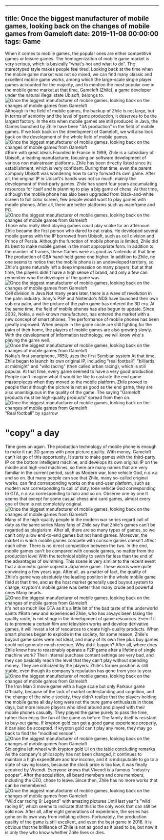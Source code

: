 
---
title: Once the biggest manufacturer of mobile games, looking back on the changes of mobile games from Gameloft
date: 2019-11-08 00:00:00
tags:  Game
---
When it comes to mobile games, the popular ones are either competitive games or leisure games. The homogenization of mobile game market is very serious, which is basically "what's hot and what to do". The stereotyped style makes people feel tired. Looking back at the time when the mobile game market was not so mixed, we can find many classic and excellent mobile game works, among which the large-scale single player games accounted for the majority, and to mention the most popular one in the mobile game market at that time, Gameloft (Zhile), a game developer under the natural illegal state Ubisoft, belongs to.
![Once the biggest manufacturer of mobile games, looking back on the changes of mobile games from Gameloft](a21588cecd99467a8597e0fe63bd3808.jpg)
Although in the field of mobile games, the backup of Zhile is not large, but in terms of seniority and the level of game production, it deserves to be the largest factory. In the era when mobile games are still produced in Java, the Games launched by Zhile have been "3A production" in the field of mobile games. If we look back on the development of Gameloft, we will also look back on the development of the whole field of mobile games.
![Once the biggest manufacturer of mobile games, looking back on the changes of mobile games from Gameloft](5667f4916ef240ba889874d7307c2a06.jpg)
#Born with great ideals
Founded in France in 1999, Zhile is a subsidiary of Ubisoft, a leading manufacturer, focusing on software development of various non mainstream platforms. Zhile has been directly listed since its establishment, which is very confident. During that time, even the parent company Ubisoft was wondering how to carry forward its own game. After all, the original IP in Ubisoft's hands was not so much, mainly the development of third-party games. Zhile has spent four years accumulating resources for itself and is planning to play a big game of chess. At that time, although the mobile phone has also been upgraded from black-and-white screen to full color screen, few people would want to play games with mobile phones. After all, there are better platforms such as mainframe and PC.
![Once the biggest manufacturer of mobile games, looking back on the changes of mobile games from Gameloft](6e2d9dc1e69247bf8f792ee51254ba69.jpg)
Those who really liked playing games could play snake for an afternoon
Zhile became the first person who dared to eat crabs. He developed several mobile games with the IP borrowed from Ubisoft, such as cell division and Prince of Persia. Although the function of mobile phones is limited, Zhile did its best to make mobile games in the most appropriate form. In addition to the number of frames, these Games were as good as Nintendo at that time The production of GBA hand-held game one higher. In addition to Zhile, no one seems to notice that the mobile phone is an undeveloped territory, so Zhile's game naturally left a deep impression on many players, but at that time, the players didn't have a high sense of brand, and only a few can remember who the developer of the game was.
![Once the biggest manufacturer of mobile games, looking back on the changes of mobile games from Gameloft](0fd67cd43cbc46d5a03270f4b2e9ad64.jpg)
Cell division in Java
Not many years later, there is a wave of revolution in the palm industry. Sony's PSP and Nintendo's NDS have launched their own sub era palm, and the picture of the palm game has entered the 3D era. At the same time, the field of mobile phones has also begun to update. Since 2002, Nokia, a well-known manufacturer, has entered the market with a new concept of smart phones. The performance of mobile phones has been greatly improved. When people in the game circle are still fighting for the palm of their home, the players of mobile games are also growing slowly. With the development of information technology, we will know who's playing the game well.
![Once the biggest manufacturer of mobile games, looking back on the changes of mobile games from Gameloft](9445ec25a2574f17800ea09a2211545f.jpg)
Nokia's first smartphone, 7650, uses the first Symbian system
At that time, Zhile began to launch its own original IP, including "real football", "billiards at midnight" and "wild racing" (then called urban racing), which is still popular. At that time, every game seemed to have a very good production. People can't imagine what it would be like to castrate the end game masterpieces when they moved to the mobile platform. Zhile proved to people that although the picture is not as good as the end game, they are also unambiguous in the quality of the game. The saying "Gameloft products must be high-quality products" spread from then on.
![Once the biggest manufacturer of mobile games, looking back on the changes of mobile games from Gameloft](70dfdab22a2a47f8b525e43ea3c61620.jpg)
"Real football" by sparrow
#  "copy" a day
Time goes on again. The production technology of mobile phone is enough to make it run 3D games with poor picture quality. With money, Gameloft can't let go of this opportunity. It starts to make games with the third-party IP on the bottom intelligent machine, and develops its own original IP on the middle and high-end machines, so there are many names that are very familiar in the current period, such as Modern war, lone vehicle God, n.o.v.a and so on. But many people can see that Zhile, many so-called original works, can find corresponding works on the end-user platform, such as modern war corresponding to call of duty, lone vehicle God corresponding to GTA, n.o.v.a corresponding to halo and so on. Observe one by one It seems that except for some casual chess and card games, almost every one of them is not completely original.
![Once the biggest manufacturer of mobile games, looking back on the changes of mobile games from Gameloft](53d03bce11074b7c984dc91617c0c1c8.jpg)
Many of the high-quality people in the modern war series regard call of duty as the same series
Many fans of Zhile say that Zhile's games can't be regarded as plagiarism. After all, there are so many types of games, so we can't only allow end-to-end games but not hand games. Moreover, the market in which mobile games compete with console games doesn't affect each other. There is no direct competition between the two. In the end, mobile games can't be compared with console games, no matter from the production level With the technical ability to swim far less than the end of the advantages of swimming. This scene is very similar to the recent event that a domestic game copied a Japanese game. These words were quite convincing a few years ago. After all, as a matter of fact, the quality of Zhile's game was absolutely the leading position in the whole mobile game field at that time, and as the host market generally used buyout system to charge, krypton's mobile game was better than many crude and powerful ones Many hearts.
![Once the biggest manufacturer of mobile games, looking back on the changes of mobile games from Gameloft](5cac24824d2f4667abf7e15e9694d34d.jpg)
It's not so much like GTA as it's a little bit of the bad taste of the underworld saints
#Both new and experienced
Zhile, who has always been taking the quality route, is not stingy in the development of game resources. Even if it is to promote a certain film and television works and develop derivative games, it will invest a lot of resources to create high-quality products. When smart phones began to explode in the society, for some reason, Zhile's buyout game sales were not ideal, and many of its own free plus buy games could not generate much revenue. Why did it happen? After all, where does Zhile know how to reasonably operate a F2P game after a lifetime of single machine work? Their internal purchase content settings are very bad, and they can basically reach the level that they can't play without spending money. They are criticized by the players. Zhile's former position is still stable, even though its company's reputation has gone from year to year.
![Once the biggest manufacturer of mobile games, looking back on the changes of mobile games from Gameloft](e3b7d97b01774f76a93252912dfb17eb.jpg)
The Iron Man 3 movie game with a huge scale but only Parkour game
Officially, because of the lack of market understanding and cognition, and the change of the whole society, they didn't realize that the players holding the mobile game all day long were not the pure game enthusiasts in those days, but more leisure players who idled around and played with their mobile phones casually. They played the game purely to pass the time, rather than enjoy the fun of the game as before The family itself is resistant to buy-out game. If krypton gold can get a good game experience properly, it can also be accepted. If krypton gold can't play any more, they may go back to find the "modified version".
![Once the biggest manufacturer of mobile games, looking back on the changes of mobile games from Gameloft](91683b3acfcc457db5b4a70abba504df.jpg)
Six engine left wheel with krypton gold UI on the table
    concluding remarks  
As the company's philosophy has not been changed, it continues to maintain a high expenditure and low income, and it is indisputable to go to a state of saving losses, because the stock price is too low, it was finally acquired by Vivendi. Everyone knows that Vivendi is a famous "industry pooper". After the acquisition, all board members and core members, including the CEO, chose to leave. Since then, Zhile has no more works that can be remembered.
![Once the biggest manufacturer of mobile games, looking back on the changes of mobile games from Gameloft](6454e32a2cf44a34a31273e4c4875f9a.jpg)
"Wild car racing 9: Legend" with amazing pictures
Until last year's "wild racing 9", which seems to indicate that this is the only work that can still be sold now. After all, after eight generations of experience, the series has gone on its own way from imitating others. Fortunately, the production quality of the game is still excellent, and even the best game in 2018. It is obvious that the brilliance of Zhile is not as good as it used to be, but now it is only they who know whether Zhile lives or dies.
